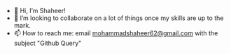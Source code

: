 - 👋 Hi, I’m Shaheer!
- 💞️ I’m looking to collaborate on a lot of things once my skills are up to the mark.
- 📫 How to reach me: email mohammadshaheer62@gmail.com with the subject "Github Query"
<!---
shaheer225/shaheer225 is a ✨ special ✨ repository because its `README.md` (this file) appears on your GitHub profile.
You can click the Preview link to take a look at your changes.
--->
